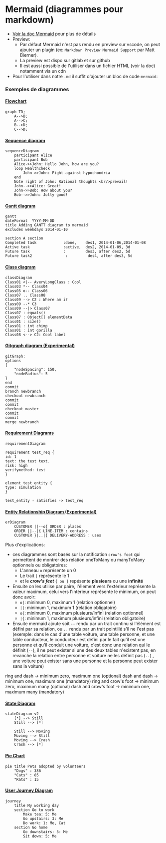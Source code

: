 # Mermaid (diagrammes pour markdown)
- [Voir la doc Mermaid](https://mermaid-js.github.io/mermaid/#/) pour plus de détails
- Preview:
    - Par défaut Mermaid n'est pas rendu en preview sur vscode, on peut ajouter un plugin (ex: ``Markdown Preview Mermaid Support`` par Matt Bierner). 
    - La preview est dispo sur gitlab et sur github
    - Il est aussi possible de l'utiliser dans un fichier HTML (voir la doc) notamment via un cdn
- Pour l'utiliser dans notre ``.md`` il suffit d'ajouter un bloc de code ``mermaid``:

### Exemples de diagrammes
#### [Flowchart](https://mermaid-js.github.io/mermaid/#/flowchart)
```mermaid
graph TD;
    A-->B;
    A-->C;
    B-->D;
    C-->D;
```

#### [Sequence diagram](https://mermaid-js.github.io/mermaid/#/sequenceDiagram)
```mermaid
sequenceDiagram
    participant Alice
    participant Bob
    Alice->>John: Hello John, how are you?
    loop Healthcheck
        John->>John: Fight against hypochondria
    end
    Note right of John: Rational thoughts <br/>prevail!
    John-->>Alice: Great!
    John->>Bob: How about you?
    Bob-->>John: Jolly good!
```

#### [Gantt diagram](https://mermaid-js.github.io/mermaid/#/gantt)
```mermaid
gantt
dateFormat  YYYY-MM-DD
title Adding GANTT diagram to mermaid
excludes weekdays 2014-01-10

section A section
Completed task            :done,    des1, 2014-01-06,2014-01-08
Active task               :active,  des2, 2014-01-09, 3d
Future task               :         des3, after des2, 5d
Future task2               :         des4, after des3, 5d
```

#### [Class diagram](https://mermaid-js.github.io/mermaid/#/classDiagram)
```mermaid
classDiagram
Class01 <|-- AveryLongClass : Cool
Class03 *-- Class04
Class05 o-- Class06
Class07 .. Class08
Class09 --> C2 : Where am i?
Class09 --* C3
Class09 --|> Class07
Class07 : equals()
Class07 : Object[] elementData
Class01 : size()
Class01 : int chimp
Class01 : int gorilla
Class08 <--> C2: Cool label
```

#### [Gitgraph diagram (Experimental)](https://mermaid-js.github.io/mermaid/#/README)
```mermaid
gitGraph:
options
{
    "nodeSpacing": 150,
    "nodeRadius": 5
}
end
commit
branch newbranch
checkout newbranch
commit
commit
checkout master
commit
commit
merge newbranch
```

#### [Requirement Diagrams](https://mermaid-js.github.io/mermaid/#/requirementDiagram)
```mermaid
requirementDiagram

requirement test_req {
id: 1
text: the test text.
risk: high
verifymethod: test
}

element test_entity {
type: simulation
}

test_entity - satisfies -> test_req
```

#### [Entity Relationship Diagram (Experimental)](https://mermaid-js.github.io/mermaid/#/entityRelationshipDiagram)
```mermaid
erDiagram
    CUSTOMER ||--o{ ORDER : places
    ORDER ||--|{ LINE-ITEM : contains
    CUSTOMER }|..|{ DELIVERY-ADDRESS : uses
```

Plus d'explications: 
+ ces diagrammes sont basés sur la notification ``crow's foot`` qui permettent de montrer des relation oneToMany ou manyToMany optionnels ou obligatoires:
    - L'anneau ``o`` représente un 0
    - Le trait ``|`` représente le 1
    - et le ***crow's feet*** ``{ ou }`` repésente **plusieurs** ou une **infinité**
+ Ensuite on les utilise par paire, l'élement vers l'extérieur représente la valeur maximum, celui vers l'intérieur représente le minimum, on peut donc avoir:
    - ``o|``: minimum 0, maximum 1 (relation optionnel)
    - ``||``: minimum 1, maximum 1 (relation obligatoire)
    - ``o{``: minimum 0, maximum plusieurs/infini (relation optionnel)
    - ``|{``: minimum 1, maximum plusieurs/infini (relation obligatoire)
+ Ensuite mermaid ajoute soit ``--`` rendu par un trait continu si l'élément est défini par sa relation, ou ``..`` rendu par un trait pointillé s'il ne l'est pas (exemple: dans le cas d'une table voiture, une table personne, et une table conducteur, le conducteur est défini par le fait qu'il est une personne et qu'il conduit une voiture, c'est donc une relation qui le définit (``--``), il ne peut exister si une des deux tables n'existent pas, en revanche la relation entre personne et voiture ne les définit pas (``..``) , une voiture peut exister sans une personne et la personne peut exister sans la voiture)


ring and dash → minimum zero, maximum one (optional)
dash and dash → minimum one, maximum one (mandatory)
ring and crow's foot → minimum zero, maximum many (optional)
dash and crow's foot → minimum one, maximum many (mandatory)

#### [State Diagram](https://mermaid-js.github.io/mermaid/#/stateDiagram)
```mermaid
stateDiagram-v2
    [*] --> Still
    Still --> [*]

    Still --> Moving
    Moving --> Still
    Moving --> Crash
    Crash --> [*]
```

#### [Pie Chart](https://mermaid-js.github.io/mermaid/#/pie)
```mermaid
pie title Pets adopted by volunteers
    "Dogs" : 386
    "Cats" : 85
    "Rats" : 15
```

#### [User Journey Diagram](https://mermaid-js.github.io/mermaid/#/user-journey)
```mermaid
journey
    title My working day
    section Go to work
        Make tea: 5: Me
        Go upstairs: 3: Me
        Do work: 1: Me, Cat
    section Go home
        Go downstairs: 5: Me
        Sit down: 5: Me
```
